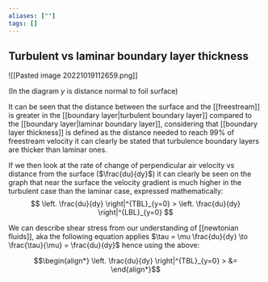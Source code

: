 ```yaml
---
aliases: [""]
tags: []
---
```


## Turbulent vs laminar boundary layer thickness

![[Pasted image 20221019112659.png]]

(In the diagram $y$ is distance normal to foil surface)

It can be seen that the distance between the surface and the [[freestream]] is greater in the [[boundary layer|turbulent boundary layer]] compared to the [[boundary layer|laminar boundary layer]], considering that [[boundary layer thickness]] is defined as the distance needed to reach 99% of freestream velocity it can clearly be stated that turbulence boundary layers are thicker than laminar ones.

If we then look at the rate of change of perpendicular air velocity vs distance from the surface ($\frac{du}{dy}$) it can clearly be seen on the graph that near the surface the velocity gradient is much higher in the turbulent case than the laminar case, expressed mathematically:
$$ \left. \frac{du}{dy} \right|^{TBL}_{y=0} > \left. \frac{du}{dy} \right|^{LBL}_{y=0} $$

We can describe shear stress from our understanding of [[newtonian fluids]], aka the following equation applies $\tau = \mu \frac{du}{dy} \to \frac{\tau}{\mu} = \frac{du}{dy}$ hence using the above:

$$\begin{align*}
 \left. \frac{du}{dy} \right|^{TBL}_{y=0} > &= 
\end{align*}$$
